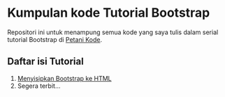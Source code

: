 # Kumpulan kode Tutorial Bootstrap

Repositori ini untuk menampung semua kode yang saya tulis dalam serial tutorial Bootstrap di [Petani Kode](http://petanikode.com).

## Daftar isi Tutorial

1. [Menyisipkan Bootstrap ke HTML](http://www.petanikode.com/2016/01/tutorial-bootstrap-1-menyisipkan.html)
2. Segera terbit...
